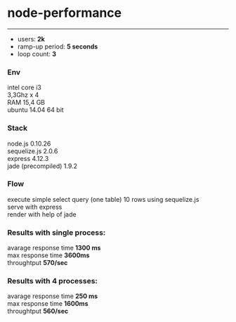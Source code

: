 # node-performance
------------------

* users: **2k**
* ramp-up period: **5 seconds**
* loop count: **3**

### Env
intel core i3  
3,3Ghz x 4  
RAM 15,4 GB  
ubuntu 14.04 64 bit  

### Stack
node.js 0.10.26  
sequelize.js 2.0.6  
express 4.12.3  
jade (precompiled) 1.9.2  

### Flow
execute simple select query (one table) 10 rows using sequelize.js  
serve with express  
render with help of jade  

### Results with single process:
avarage response time **1300 ms**  
max response time **3600ms**  
throughtput **570/sec**  

### Results with 4 processes:
avarage response time **250 ms**  
max response time **1600ms**  
throughtput **560/sec** 
